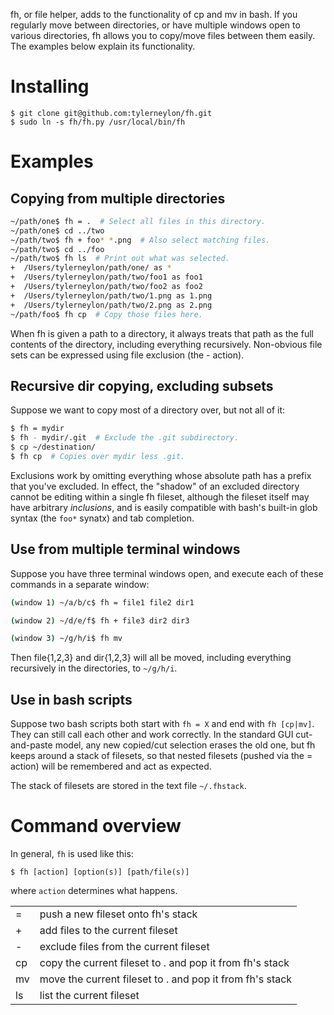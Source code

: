 fh, or file helper, adds to the functionality of cp and mv in bash.
If you regularly move between directories, or have multiple windows
open to various directories, fh allows you to copy/move files
between them easily.  The examples below explain its functionality.

# Installing

    $ git clone git@github.com:tylerneylon/fh.git
    $ sudo ln -s fh/fh.py /usr/local/bin/fh

# Examples

## Copying from multiple directories

```bash
~/path/one$ fh = .  # Select all files in this directory.
~/path/one$ cd ../two
~/path/two$ fh + foo* *.png  # Also select matching files.
~/path/two$ cd ../foo
~/path/two$ fh ls  # Print out what was selected.
+  /Users/tylerneylon/path/one/ as *
+  /Users/tylerneylon/path/two/foo1 as foo1
+  /Users/tylerneylon/path/two/foo2 as foo2
+  /Users/tylerneylon/path/two/1.png as 1.png
+  /Users/tylerneylon/path/two/2.png as 2.png
~/path/foo$ fh cp  # Copy those files here.
```

When fh is given a path to a directory, it
always treats that path as the full contents of
the directory, including everything recursively.
Non-obvious file sets can be expressed using
file exclusion (the - action).

## Recursive dir copying, excluding subsets

Suppose we want to copy most of a directory over,
but not all of it:

```bash
$ fh = mydir
$ fh - mydir/.git  # Exclude the .git subdirectory.
$ cp ~/destination/
$ fh cp  # Copies over mydir less .git.
```

Exclusions work by omitting everything whose absolute
path has a prefix that you've excluded.  In effect, the
"shadow" of an excluded directory cannot be editing within
a single fh fileset, although the fileset itself may have
arbitrary _inclusions_, and is easily compatible with bash's
built-in glob syntax (the `foo*` synatx) and tab completion.

## Use from multiple terminal windows

Suppose you have three terminal windows open,
and execute each of these commands in a separate window:

```bash
(window 1) ~/a/b/c$ fh = file1 file2 dir1
```

```bash
(window 2) ~/d/e/f$ fh + file3 dir2 dir3
```

```bash
(window 3) ~/g/h/i$ fh mv
```

Then file{1,2,3} and dir{1,2,3} will all be moved,
including everything recursively in the directories,
to `~/g/h/i`.

## Use in bash scripts

Suppose two bash scripts both start with `fh = X`
and end with `fh [cp|mv]`.  They can still call
each other and work correctly.  In the standard
GUI cut-and-paste model, any new copied/cut selection
erases the old one, but fh keeps around a stack
of filesets, so that nested filesets (pushed via
the = action) will be remembered and act as
expected.

The stack of filesets are stored in the text file
`~/.fhstack`.

# Command overview

In general, `fh` is used like this:

    $ fh [action] [option(s)] [path/file(s)]

where `action` determines what happens.

<table>
  <tr>
    <td> = </td>
    <td> push a new fileset onto fh's stack </td>
  </tr>
  <tr>
    <td> + </td>
    <td> add files to the current fileset </td>
  </tr>
  <tr>
    <td> - </td>
    <td> exclude files from the current fileset </td>
  </tr>
  <tr>
    <td> cp </td>
    <td> copy the current fileset to . and pop it from fh's stack </td>
  </tr>
  <tr>
    <td> mv </td>
    <td> move the current fileset to . and pop it from fh's stack </td>
  </tr>
  <tr>
    <td> ls </td>
    <td> list the current fileset </td>
  </tr>
</table>
